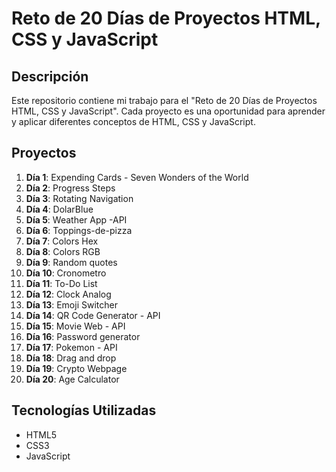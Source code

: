 # Reto de 20 Días de Proyectos HTML, CSS y JavaScript

## Descripción

Este repositorio contiene mi trabajo para el "Reto de 20 Días de Proyectos HTML, CSS y JavaScript". Cada proyecto es una oportunidad para aprender y aplicar diferentes conceptos de HTML, CSS y JavaScript.

## Proyectos

1. **Día 1**: Expending Cards - Seven Wonders of the World
2. **Día 2**: Progress Steps
3. **Día 3**: Rotating Navigation
4. **Día 4**: DolarBlue
5. **Día 5**: Weather App -API
6. **Día 6**: Toppings-de-pizza
7. **Día 7**: Colors Hex
8. **Día 8**: Colors RGB
9. **Día 9**: Random quotes
10. **Día 10**: Cronometro
11. **Día 11**: To-Do List
12. **Día 12**: Clock Analog
13. **Día 13**: Emoji Switcher
14. **Día 14**: QR Code Generator - API
15. **Día 15**: Movie Web - API
16. **Día 16**: Password generator
17. **Día 17**: Pokemon - API
18. **Día 18**: Drag and drop
19. **Día 19**: Crypto Webpage
20. **Día 20**: Age Calculator

## Tecnologías Utilizadas

- HTML5
- CSS3
- JavaScript
